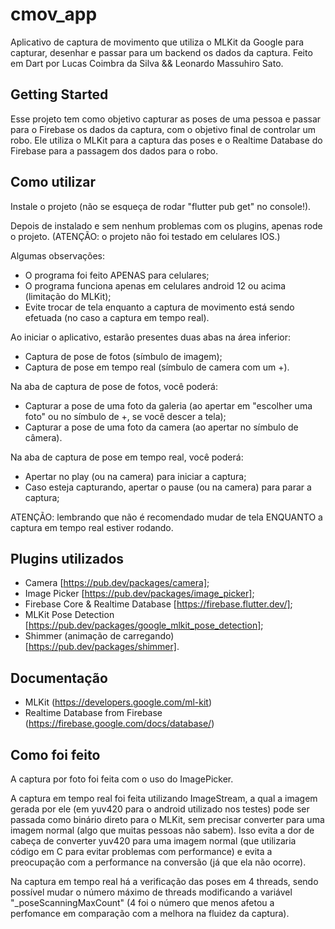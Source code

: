 # cmov_app

Aplicativo de captura de movimento que utiliza o MLKit da Google para capturar, desenhar e passar para um backend os dados da captura.
Feito em Dart por Lucas Coimbra da Silva && Leonardo Massuhiro Sato.

## Getting Started

Esse projeto tem como objetivo capturar as poses de uma pessoa e passar para o Firebase os dados da captura, com o objetivo final de controlar um robo.
Ele utiliza o MLKit para a captura das poses e o Realtime Database do Firebase para a passagem dos dados para o robo.

## Como utilizar
Instale o projeto (não se esqueça de rodar "flutter pub get" no console!).

Depois de instalado e sem nenhum problemas com os plugins, apenas rode o projeto.
(ATENÇÃO: o projeto não foi testado em celulares IOS.)

Algumas observações:
- O programa foi feito APENAS para celulares;
- O programa funciona apenas em celulares android 12 ou acima (limitação do MLKit);
- Evite trocar de tela enquanto a captura de movimento está sendo efetuada (no caso a captura em tempo real).

Ao iniciar o aplicativo, estarão presentes duas abas na área inferior:
- Captura de pose de fotos (símbulo de imagem);
- Captura de pose em tempo real (símbulo de camera com um +).

Na aba de captura de pose de fotos, você poderá:
- Capturar a pose de uma foto da galeria (ao apertar em "escolher uma foto" ou no símbulo de +, se você descer a tela);
- Capturar a pose de uma foto da camera (ao apertar no símbulo de câmera).

Na aba de captura de pose em tempo real, você poderá:
- Apertar no play (ou na camera) para iniciar a captura;
- Caso esteja capturando, apertar o pause (ou na camera) para parar a captura;

ATENÇÃO: lembrando que não é recomendado mudar de tela ENQUANTO a captura em tempo real estiver rodando.

## Plugins utilizados

- Camera [https://pub.dev/packages/camera];
- Image Picker [https://pub.dev/packages/image_picker];
- Firebase Core & Realtime Database [https://firebase.flutter.dev/];
- MLKit Pose Detection [https://pub.dev/packages/google_mlkit_pose_detection];
- Shimmer (animação de carregando) [https://pub.dev/packages/shimmer].

## Documentação
- MLKit (https://developers.google.com/ml-kit)
- Realtime Database from Firebase (https://firebase.google.com/docs/database/)

## Como foi feito

A captura por foto foi feita com o uso do ImagePicker.

A captura em tempo real foi feita utilizando ImageStream, a qual a imagem gerada por ele (em yuv420 para o android utilizado nos testes) pode ser passada como binário direto para o MLKit, sem precisar converter para uma imagem normal (algo que muitas pessoas não sabem).
Isso evita a dor de cabeça de converter yuv420 para uma imagem normal (que utilizaria código em C para evitar problemas com performance) e evita a preocupação com a performance na conversão (já que ela não ocorre).

Na captura em tempo real há a verificação das poses em 4 threads, sendo possível mudar o número máximo de threads modificando a variável "_poseScanningMaxCount" (4 foi o número que menos afetou a perfomance em comparação com a melhora na fluidez da captura).
